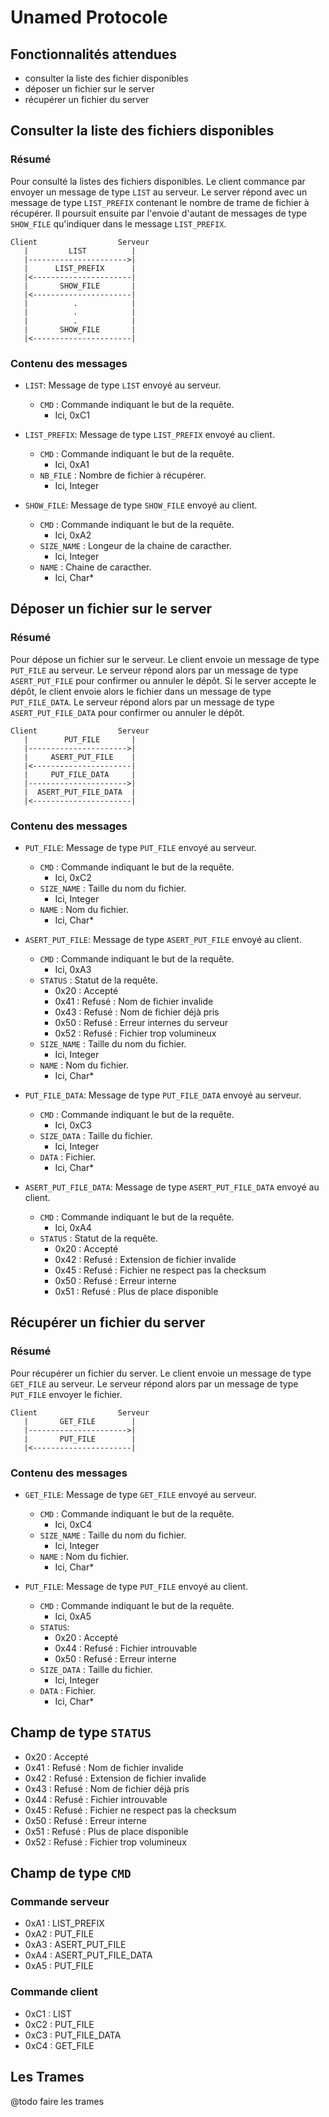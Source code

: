 # Unamed Protocole
## Fonctionnalités attendues
* consulter la liste des fichier disponibles
* déposer un fichier sur le server
* récupérer un fichier du server

## Consulter la liste des fichiers disponibles
### Résumé
Pour consulté la listes des fichiers disponibles. Le client commance par envoyer un message de type `LIST` au serveur.
Le server répond avec un message de type `LIST_PREFIX` contenant le nombre de trame de fichier à récupérer.
Il poursuit ensuite par l'envoie d'autant de messages de type `SHOW_FILE` qu'indiquer dans le message `LIST_PREFIX`.
```
Client                  Serveur
   |         LIST          |
   |---------------------->|
   |      LIST_PREFIX      |
   |<----------------------|
   |       SHOW_FILE       |
   |<----------------------|
   |          .            |
   |          .            |
   |          .            |
   |       SHOW_FILE       |
   |<----------------------|
```
### Contenu des messages
* `LIST`: Message de type `LIST` envoyé au serveur.
    * `CMD` : Commande indiquant le but de la requête.
      * Ici, 0xC1 


* `LIST_PREFIX`: Message de type `LIST_PREFIX` envoyé au client.
   * `CMD` : Commande indiquant le but de la requête.
     * Ici, 0xA1
   * `NB_FILE` : Nombre de fichier à récupérer.
     * Ici, Integer 


* `SHOW_FILE`: Message de type `SHOW_FILE` envoyé au client.
  * `CMD` : Commande indiquant le but de la requête.
    * Ici, 0xA2 
  * `SIZE_NAME` : Longeur de la chaine de caracther.
    * Ici, Integer 
  * `NAME` : Chaine de caracther.
    * Ici, Char*  

## Déposer un fichier sur le server
### Résumé
Pour dépose un fichier sur le serveur. Le client envoie un message de type `PUT_FILE` au serveur. 
Le serveur répond alors par un message de type `ASERT_PUT_FILE` pour confirmer ou annuler le dépôt.
Si le server accepte le dépôt, le client envoie alors le fichier dans un message de type `PUT_FILE_DATA`.
Le serveur répond alors par un message de type `ASERT_PUT_FILE_DATA` pour confirmer ou annuler le dépôt.
```
Client                  Serveur
   |        PUT_FILE       |
   |---------------------->|
   |     ASERT_PUT_FILE    |
   |<----------------------|
   |     PUT_FILE_DATA     |
   |---------------------->|
   |  ASERT_PUT_FILE_DATA  |
   |<----------------------|
```
### Contenu des messages
* `PUT_FILE`: Message de type `PUT_FILE` envoyé au serveur.
    * `CMD` : Commande indiquant le but de la requête.
      * Ici, 0xC2
    * `SIZE_NAME` : Taille du nom du fichier.
      * Ici, Integer
    * `NAME` : Nom du fichier.
      * Ici, Char*


* `ASERT_PUT_FILE`: Message de type `ASERT_PUT_FILE` envoyé au client.
   * `CMD` : Commande indiquant le but de la requête.
     * Ici, 0xA3
   * `STATUS` : Statut de la requête.
     * 0x20 : Accepté
     * 0x41 : Refusé : Nom de fichier invalide
     * 0x43 : Refusé : Nom de fichier déjà pris
     * 0x50 : Refusé : Erreur internes du serveur
     * 0x52 : Refusé : Fichier trop volumineux
   * `SIZE_NAME` : Taille du nom du fichier.
     * Ici, Integer
   * `NAME` : Nom du fichier.
     * Ici, Char*


* `PUT_FILE_DATA`: Message de type `PUT_FILE_DATA` envoyé au serveur.
   * `CMD` : Commande indiquant le but de la requête.
     * Ici, 0xC3
   * `SIZE_DATA` : Taille du fichier.
     * Ici, Integer
   * `DATA` : Fichier.
     * Ici, Char*


* `ASERT_PUT_FILE_DATA`: Message de type `ASERT_PUT_FILE_DATA` envoyé au client.
   * `CMD` : Commande indiquant le but de la requête.
     * Ici, 0xA4
   * `STATUS` : Statut de la requête.
     * 0x20 : Accepté
     * 0x42 : Refusé : Extension de fichier invalide
     * 0x45 : Refusé : Fichier ne respect pas la checksum
     * 0x50 : Refusé : Erreur interne
     * 0x51 : Refusé : Plus de place disponible


## Récupérer un fichier du server
### Résumé
Pour récupérer un fichier du server. Le client envoie un message de type `GET_FILE` au serveur. 
Le serveur répond alors par un message de type `PUT_FILE` envoyer le fichier.
```
Client                  Serveur
   |       GET_FILE        |
   |---------------------->|
   |       PUT_FILE        |
   |<----------------------|
```
### Contenu des messages
* `GET_FILE`: Message de type `GET_FILE` envoyé au serveur.
    * `CMD` : Commande indiquant le but de la requête.
      * Ici, 0xC4
    * `SIZE_NAME` : Taille du nom du fichier.
      * Ici, Integer
    * `NAME` : Nom du fichier.
      * Ici, Char*

    
* `PUT_FILE`: Message de type `PUT_FILE` envoyé au client.
   * `CMD` : Commande indiquant le but de la requête.
     * Ici, 0xA5
   * `STATUS`:
     * 0x20 : Accepté
     * 0x44 : Refusé : Fichier introuvable
     * 0x50 : Refusé : Erreur interne
   * `SIZE_DATA` : Taille du fichier.
     * Ici, Integer
   * `DATA` : Fichier.
     * Ici, Char*

## Champ de type `STATUS`
* 0x20 : Accepté
* 0x41 : Refusé : Nom de fichier invalide
* 0x42 : Refusé : Extension de fichier invalide
* 0x43 : Refusé : Nom de fichier déjà pris
* 0x44 : Refusé : Fichier introuvable
* 0x45 : Refusé : Fichier ne respect pas la checksum
* 0x50 : Refusé : Erreur interne
* 0x51 : Refusé : Plus de place disponible
* 0x52 : Refusé : Fichier trop volumineux

## Champ de type `CMD`
### Commande serveur
* 0xA1 : LIST_PREFIX
* 0xA2 : PUT_FILE
* 0xA3 : ASERT_PUT_FILE
* 0xA4 : ASERT_PUT_FILE_DATA
* 0xA5 : PUT_FILE

### Commande client
* 0xC1 : LIST
* 0xC2 : PUT_FILE
* 0xC3 : PUT_FILE_DATA
* 0xC4 : GET_FILE

## Les Trames
@todo faire les trames
